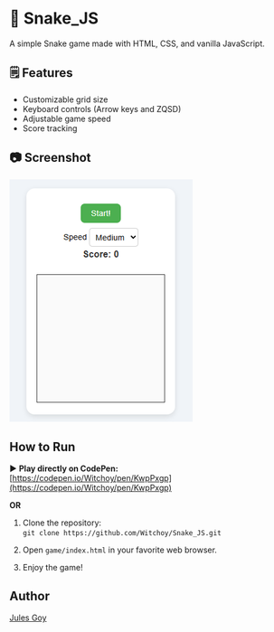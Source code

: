 # 🐍 Snake_JS
A simple Snake game made with HTML, CSS, and vanilla JavaScript.

## 🗒️ Features
- Customizable grid size
- Keyboard controls (Arrow keys and ZQSD)
- Adjustable game speed
- Score tracking

## 📷 Screenshot
![Snake game screenshot](img/SnakeScreenShot.png "Snake game screenshot")

## How to Run

▶️ **Play directly on CodePen:**  
[https://codepen.io/Witchoy/pen/KwpPxgp](https://codepen.io/Witchoy/pen/KwpPxgp)

**OR**

1. Clone the repository:  
   `git clone https://github.com/Witchoy/Snake_JS.git`

2. Open `game/index.html` in your favorite web browser.

3. Enjoy the game!

## Author
[Jules Goy](https://github.com/Witchoy)

